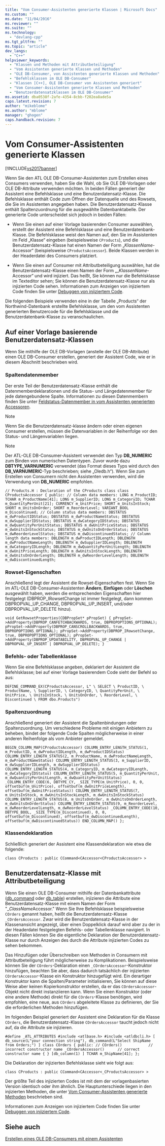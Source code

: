 ```yaml
---
title: "Vom Consumer-Assistenten generierte Klassen | Microsoft Docs"
ms.custom: ""
ms.date: "11/04/2016"
ms.reviewer: ""
ms.suite: ""
ms.technology: 
  - "devlang-cpp"
ms.tgt_pltfrm: ""
ms.topic: "article"
dev_langs: 
  - "C++"
helpviewer_keywords: 
  - "Klassen und Methoden mit Attributbeteiligung"
  - "Vom Assistenten generierte Klassen und Methoden"
  - "OLE DB-Consumer, von Assistenten generierte Klassen und Methoden"
  - "Befehlsklassen im OLE DB-Consumer"
  - "Klassen [C++], OLE DB-Consumer von Assistenten generiert"
  - "Vom Consumer-Assistenten generierte Klassen und Methoden"
  - "Benutzerdatensatzklassen im OLE DB-Consumer"
ms.assetid: dba0538f-2afe-4354-8cbb-f202ea8ade5a
caps.latest.revision: 7
author: "mikeblome"
ms.author: "mblome"
manager: "ghogen"
caps.handback.revision: 7
---
```

# Vom Consumer-Assistenten generierte Klassen
[!INCLUDE[vs2017banner](../../assembler/inline/includes/vs2017banner.md)]

Wenn Sie den ATL OLE DB\-Consumer\-Assistenten zum Erstellen eines Consumers verwenden, haben Sie die Wahl, ob Sie OLE DB\-Vorlagen oder OLE DB\-Attribute verwenden möchten. In beiden Fällen generiert der Assistent eine Befehlsklasse und eine Benutzerdatensatz\-Klasse. Die Befehlsklasse enthält Code zum Öffnen der Datenquelle und des Rowsets, die Sie im Assistenten angegeben haben. Die Benutzerdatensatz\-Klasse enthält Spaltenzuordnung für die ausgewählte Datenbanktabelle. Der generierte Code unterscheidet sich jedoch in beiden Fällen:  
  
-   Wenn Sie einen auf einer Vorlage basierenden Consumer auswählen, erstellt der Assistent eine Befehlsklasse und eine Benutzerdatenbank\-Klasse. Die Befehlsklasse weist den Namen auf, den Sie im Assistenten im Feld „Klasse“ eingeben \(beispielsweise `CProducts`\), und die Benutzerdatensatz\-Klasse hat einen Namen der Form „*KlassenName*\-Accessor“ \(beispielsweise `CProductsAccessor`\). Beide Klassen werden in der Headerdatei des Consumers platziert.  
  
-   Wenn Sie einen auf Consumer mit Attributbeteiligung auswählen, hat die Benutzerdatensatz\-Klasse einen Namen der Form „\_*KlassenName*\-Accessor“ und wird injiziert. Das heißt, Sie können nur die Befehlsklasse im Texteditor sehen; Sie können die Benutzerdatensatz\-Klasse nur als injizierten Code sehen. Informationen zum Anzeigen von injiziertem Code finden Sie unter [Debuggen von injiziertem Code](../Topic/How%20to:%20Debug%20Injected%20Code.md).  
  
 Die folgenden Beispiele verwenden eine in der Tabelle „Products“ der Northwind\-Datenbank erstellte Befehlsklasse, um den vom Assistenten generierten Benutzercode für die Befehlsklasse und die Benutzerdatenbank\-Klasse zu veranschaulichen.  
  
## Auf einer Vorlage basierende Benutzerdatensatz\-Klassen  
 Wenn Sie mithilfe der OLE DB\-Vorlagen \(anstelle der OLE DB\-Attribute\) einen OLE DB\-Consumer erstellen, generiert der Assistent Code, wie er in diesem Abschnitt beschrieben wird.  
  
### Spaltendatenmember  
 Der erste Teil der Benutzerdatensatz\-Klasse enthält die Datenmemberdeklarationen und die Status\- und Längedatenmember für jede datengebundene Spalte. Informationen zu diesen Datenmembern finden Sie unter [Feldstatus\-Datenmember in vom Assistenten generierten Accessoren](../../data/oledb/field-status-data-members-in-wizard-generated-accessors.md).  
  
> [!NOTE]
>  Wenn Sie die Benutzerdatensatz\-klasse ändern oder einen eigenen Consumer erstellen, müssen die Datenvariablen in der Reihenfolge vor den Status\- und Längenvariablen liegen.  
  
> [!NOTE]
>  Der ATL\-OLE DB\-Consumer\-Assistent verwendet den Typ **DB\_NUMERIC** zum Binden von numerischen Datentypen. Zuvor wurde dazu **DBTYPE\_VARNUMERIC** verwendet \(das Format dieses Typs wird durch den **DB\_VARNUMERIC**\-Typ beschrieben; siehe „Oledb.h“\). Wenn Sie zum Erstellen von Consumern nicht den Assistenten verwenden, wird die Verwendung von **DB\_NUMERIC** empfohlen.  
  
```  
// Products.H : Declaration of the CProducts class class CProductsAccessor { public: // Column data members: LONG m_ProductID; TCHAR m_ProductName[41]; LONG m_SupplierID; LONG m_CategoryID; TCHAR m_QuantityPerUnit[21]; CURRENCY m_UnitPrice; SHORT m_UnitsInStock; SHORT m_UnitsOnOrder; SHORT m_ReorderLevel; VARIANT_BOOL m_Discontinued; // Column status data members: DBSTATUS m_dwProductIDStatus; DBSTATUS m_dwProductNameStatus; DBSTATUS m_dwSupplierIDStatus; DBSTATUS m_dwCategoryIDStatus; DBSTATUS m_dwQuantityPerUnitStatus; DBSTATUS m_dwUnitPriceStatus; DBSTATUS m_dwUnitsInStockStatus; DBSTATUS m_dwUnitsOnOrderStatus; DBSTATUS m_dwReorderLevelStatus; DBSTATUS m_dwDiscontinuedStatus; // Column length data members: DBLENGTH m_dwProductIDLength; DBLENGTH m_dwProductNameLength; DBLENGTH m_dwSupplierIDLength; DBLENGTH m_dwCategoryIDLength; DBLENGTH m_dwQuantityPerUnitLength; DBLENGTH m_dwUnitPriceLength; DBLENGTH m_dwUnitsInStockLength; DBLENGTH m_dwUnitsOnOrderLength; DBLENGTH m_dwReorderLevelLength; DBLENGTH m_dwDiscontinuedLength;  
```  
  
### Rowset\-Eigenschaften  
 Anschließend legt der Assistent die Rowset\-Eigenschaften fest. Wenn Sie im ATL\-OLE DB\-Consumer\-Assistenten **Ändern**, **Einfügen** oder **Löschen** ausgewählt haben, werden die entsprechenden Eigenschaften hier festgelegt \(DBPROP\_IRowsetChange ist immer festgelegt, dann kommen DBPROPVAL\_UP\_CHANGE, DBPROPVAL\_UP\_INSERT, und\/oder DBPROPVAL\_UP\_DELETE hinzu\).  
  
```  
void GetRowsetProperties(CDBPropSet* pPropSet) { pPropSet->AddProperty(DBPROP_CANFETCHBACKWARDS, true, DBPROPOPTIONS_OPTIONAL); pPropSet->AddProperty(DBPROP_CANSCROLLBACKWARDS, true, DBPROPOPTIONS_OPTIONAL); pPropSet->AddProperty(DBPROP_IRowsetChange, true, DBPROPOPTIONS_OPTIONAL); pPropSet->AddProperty(DBPROP_UPDATABILITY, DBPROPVAL_UP_CHANGE | DBPROPVAL_UP_INSERT | DBPROPVAL_UP_DELETE); }  
```  
  
### Befehls\- oder Tabellenklasse  
 Wenn Sie eine Befehlsklasse angeben, deklariert der Assistent die Befehlsklasse; bei auf einer Vorlage basierendem Code sieht der Befehl so aus:  
  
```  
DEFINE_COMMAND_EX(CProductsAccessor, L" \ SELECT \ ProductID, \ ProductName, \ SupplierID, \ CategoryID, \ QuantityPerUnit, \ UnitPrice, \ UnitsInStock, \ UnitsOnOrder, \ ReorderLevel, \ Discontinued \ FROM dbo.Products")  
```  
  
### Spaltenzuordnung  
 Anschließend generiert der Assistent die Spaltenbindungen oder Spaltenzuordnung. Um verschiedene Probleme mit einigen Anbietern zu beheben, bindet der folgende Code Spalten möglicherweise in einer anderen Reihenfolge als vom Anbieter gemeldet.  
  
```  
BEGIN_COLUMN_MAP(CProductsAccessor) COLUMN_ENTRY_LENGTH_STATUS(1, m_ProductID, m_dwProductIDLength, m_dwProductIDStatus) COLUMN_ENTRY_LENGTH_STATUS(2, m_ProductName, m_dwProductNameLength, m_dwProductNameStatus) COLUMN_ENTRY_LENGTH_STATUS(3, m_SupplierID, m_dwSupplierIDLength, m_dwSupplierIDStatus) COLUMN_ENTRY_LENGTH_STATUS(4, m_CategoryID, m_dwCategoryIDLength, m_dwCategoryIDStatus) COLUMN_ENTRY_LENGTH_STATUS(5, m_QuantityPerUnit, m_dwQuantityPerUnitLength, m_dwQuantityPerUnitStatus) _COLUMN_ENTRY_CODE(6, DBTYPE_CY, _SIZE_TYPE(m_UnitPrice), 0, 0, offsetbuf(m_UnitPrice), offsetbuf(m_dwUnitPriceLength), offsetbuf(m_dwUnitPriceStatus)) COLUMN_ENTRY_LENGTH_STATUS(7, m_UnitsInStock, m_dwUnitsInStockLength, m_dwUnitsInStockStatus) COLUMN_ENTRY_LENGTH_STATUS(8, m_UnitsOnOrder, m_dwUnitsOnOrderLength, m_dwUnitsOnOrderStatus) COLUMN_ENTRY_LENGTH_STATUS(9, m_ReorderLevel, m_dwReorderLevelLength, m_dwReorderLevelStatus) _COLUMN_ENTRY_CODE(10, DBTYPE_BOOL, _SIZE_TYPE(m_Discontinued), 0, 0, offsetbuf(m_Discontinued), offsetbuf(m_dwDiscontinuedLength), offsetbuf(m_dwDiscontinuedStatus)) END_COLUMN_MAP() };  
```  
  
### Klassendeklaration  
 Schließlich generiert der Assistent eine Klassendeklaration wie etwa die folgende:  
  
```  
class CProducts : public CCommand<CAccessor<CProductsAccessor> >  
```  
  
## Benutzerdatensatz\-Klasse mit Attributbeteiligung  
 Wenn Sie einen OLE DB\-Consumer mithilfe der Datenbankattribute \([db\_command](../../windows/db-command.md) oder [db\_table](../../windows/db-table.md)\) erstellen, injizieren die Attribute eine Benutzerdatensatz\-Klasse mit einem Namen der Form "\_*ClassName*Accessor." Wenn Sie Ihre Befehlsklasse beispielsweise `COrders` genannt haben, heißt die Benutzerdatensatz\-Klasse `_COrdersAccessor`. Zwar wird die Benutzerdatensatz\-Klasse in der Klassenansicht angezeigt, über einen Doppelklick darauf wird aber zu der in der Headerdatei festgelegten Befehls\- oder Tabellenklasse navigiert. In diesen Fällen können Sie die eigentliche Deklaration der Benutzerdatensatz\-Klasse nur durch Anzeigen des durch die Attribute injizierten Codes zu sehen bekommen.  
  
 Das Hinzufügen oder Überschreiben von Methoden in Consumern mit Attributbeteiligung führt möglicherweise zu Komplikationen. Beispielsweise können Sie der `COrders`\-Deklaration einen `_COrdersAccessor`\-Konstruktor hinzufügen, beachten Sie aber, dass dadurch tatsächlich der injizierten `COrdersAccessor`\-Klasse ein Konstruktor hinzugefügt wird. Ein derartiger Konstruktor kann die Spalten\/Parameter initialisieren, Sie können auf diese Weise aber keinen Kopierkonstruktor erstellen, da er das `COrdersAccessor`\-Objekt nicht direkt instanziieren kann. Wenn Sie einen Konstruktor \(oder eine andere Methode\) direkt für die `COrders`\-Klasse benötigen, wird empfohlen, eine neue, aus `COrders` abgeleitete Klasse zu definieren, der Sie die erforderlichen Methoden hinzufügen.  
  
 Im folgenden Beispiel generiert der Assistent eine Deklaration für die Klasse `COrders`, die Benutzerdatensatz\-Klasse `COrdersAccessor` taucht jedoch nicht auf, da die Attribute sie injizieren.  
  
```  
#define _ATL_ATTRIBUTES #include <atlbase.h> #include <atldbcli.h> [ db_source(L"your connection string"), db_command(L"Select ShipName from Orders;") ] class COrders { public: // COrders()            // incorrect constructor name _COrdersAccessor()      // correct constructor name { } [db_column(1) ] TCHAR m_ShipName[41]; };  
```  
  
 Die Deklaration der injizierten Befehlsklasse sieht wie folgt aus:  
  
```  
class CProducts : public CCommand<CAccessor<_CProductsAccessor> >  
```  
  
 Der größte Teil des injizierten Codes ist mit dem der vorlagenbasierten Version identisch oder ihm ähnlich. Die Hauptunterschiede liegen in den injizierten Methoden, die unter [Vom Consumer\-Assistenten generierte Methoden](../../data/oledb/consumer-wizard-generated-methods.md) beschrieben sind.  
  
 Informationen zum Anzeigen von injiziertem Code finden Sie unter [Debuggen von injiziertem Code](../Topic/How%20to:%20Debug%20Injected%20Code.md).  
  
## Siehe auch  
 [Erstellen eines OLE DB\-Consumers mit einem Assistenten](../../data/oledb/creating-an-ole-db-consumer-using-a-wizard.md)